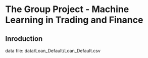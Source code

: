 # The Group Project - Machine Learning in Trading and Finance
## Inroduction
data file: data/Loan_Default/Loan_Default.csv

